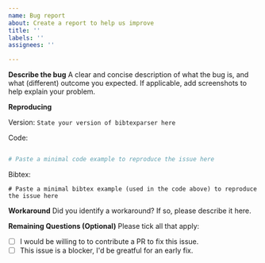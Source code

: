 ```yaml
---
name: Bug report
about: Create a report to help us improve
title: ''
labels: ''
assignees: ''

---
```


**Describe the bug**
A clear and concise description of what the bug is, and what (different) outcome you expected. If applicable, add screenshots to help explain your problem.

**Reproducing**

Version: `State your version of bibtexparser here`

Code:
```python

# Paste a minimal code example to reproduce the issue here
```

Bibtex:
```
# Paste a minimal bibtex example (used in the code above) to reproduce the issue here
```

**Workaround**
Did you identify a workaround? If so, please describe it here.

**Remaining Questions (Optional)**
Please tick all that apply:

- [ ] I would be willing to to contribute a PR to fix this issue.
- [ ] This issue is a blocker, I'd be greatful for an early fix.
